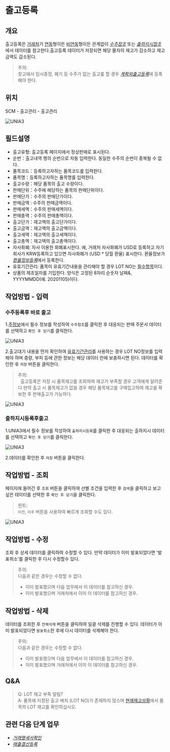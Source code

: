 # 출고등록

## **개요**

출고등록은 [거래처](../tremItro)가 [연동](../tremItro)형이든 [비연동](../tremItro)형이든 관계없이 [*수주참조*](iso100ma1) 또는 [*출하지시참조*](lgi010ma1)에서 데이터를 참고한다.출고등록 데이터가 저장되면 해당 물자의 재고가 감소하고 재고 금액도 감소된다.

> 주의:  
> 창고에서 임시증정, 폐기 등 수주가 없는 출고를 할 경우 [*계획외출고등록*](lgi100ma4)에 등록해야 한다.

## **위치**

SCM - 출고관리 - 출고관리

<img :src="$withBase('/images/ko/scm/lgi100ma1-1.jpg')" alt="UNIA3">

## **필드설명**

* 출고유형: 출고등록 페이지에서 정상판매로 표시된다.
* 순번：출고내역 행의 순번으로 자동 입력한다. 동일한 수주의 순번이 중복될 수 없다.
* 품목코드：등록하고자하는 품목코드를 입력한다.
* 품목명：등록하고자하는 품목명를 입력한다.
* 출고수량：해당 품목의 출고 수량이다.
* 판매단위：수주에 해당하는 품목의 판매단위이다.
* 판매단가：수주의 판매단가이다.
* 판매금액 : 수주의 판매금액이다.
* 판매세액：수주의 판매세액이다.
* 판매충액：수주의 판매총액이다.
* 출고단가：재고액의 출고단가이다.
* 출고금액：재고액의 출고금액이다.
* 출고세액：재고액의 출고세액이다.
* 출고총액：재고액의 출고총액이다.
* 자사화폐: 자사 이용한 화폐표시한다. 예, 거래처 자사화폐가 USD로 등록하고 자기 회사가 KRW등록하고 있으면 자사화폐가 \(USD * 당월 환율\) 표시한다. 환율정보가 [*환율정보등록*](../base/aba120ma1)에서 등록한다.
* 유효기간관리: 품목이 유효기간내용을 관리해야 할 경우 LOT NO는 [필수항목](../tremItro)이다.
* 상품의 제조일자를 기입한다. 양식은 고정된 8자리 순숫자 날짜&amp;, YYYYMMDD(예. 20201105)이다.

## **작업방법 - 입력**

### **수주등록후 바로 출고**

1.[주정보](../termIntro)에서 필수 정보를 작성하여 `수주참조`를 클릭한 후 대응되는 판매 주문서 데이터를 선택하고 `확인 후 닫기`를 클릭한다.

<img :src="$withBase('/images/ko/scm/lgi100ma1-2.jpg')" alt="UNIA3">

2.출고대기 내용을 먼저 확인하여 [유효기간관리](../termIntro)를 사용하는 경우 LOT NO정보를 입력해야 하며 중량, 부피 등에 관한 정보는 해당 데이터 란에 보충하시면 된다. 데이터를 확인한 후 `저장` 버튼을 클릭한다.

> 주의:  
> &nbsp;&nbsp;출고등록은 저장 시 품목재고를 조회하여 재고가 부족할 경우 고객에게 알려준다.만약 출고 시 품목재고가 없을 경우 해당 품목재고를 구매입고하여 재고를 확보한 후 판매출고가 가능하다.

<img :src="$withBase('/images/ko/scm/lgi100ma1-3.jpg')" alt="UNIA3">

### **출하지시등록후출고**

1.UNIA3에서 필수 정보를 작성하여 `출하지시등록`를 클릭한 후 대응되는 출하지시 데이터를 선택하고 `확인 후 닫기`를 클릭한다.

<img :src="$withBase('/images/ko/scm/lgi100ma1-4.jpg')" alt="UNIA3">

2.데이터를 확인한 후 `저장` 버튼을 클릭한다.

## **작업방법 - 조회**

페이지에 들어간 후 `조회` 버튼을 클릭하여 선별 조건을 입력한 후 `검색`을 클릭하고 보고 싶은 데이터를 선택한 후 `확인 후 닫기`을 클릭한다.

> 힌트:  
> `이전`, `이후` 버튼을 사용하여 빠르게 조회할 수도 있다.

<img :src="$withBase('/images/ko/scm/lgi100ma1-5.jpg')" alt="UNIA3">

## **작업방법 - 수정**

조회 후 상세 데이터를 클릭하여 수정할 수 있다. 만약 데이터가 이미 발표되었다면 '발표취소'를 클릭한 후 다시 수정할수 있다.

> 주의:  
> 다음과 같은 경우는 수정할 수 없다.  
>
> * 이미 발표했으며 다음 업무에서 이 데이터를 참고하신 경우.
> * 이미 발표했으며 거래처에서 이미 이 데이터를 참고하신 경우.

## **작업방법 - 삭제**

데이터를 조회한 후 `전체삭제` 버튼을 클릭하여 일괄 삭제를 진행할 수 있다. 데이터가 이미 발표되었다면 `발표취소`한 후에 다시 데이터를 삭제해야 한다.

> 주의:  
> 다음과 같은 경우는 수정할 수 없다.  
>
> * 이미 발표했으며 다음 업무에서 이 데이터를 참고하신 경우.
> * 이미 발표했으며 거래처에서 이미 이 데이터를 참고하신 경우.

## **Q&A**

> Q: LOT 재고 부족 알림?  
> A: 품목에 지정된 출고 배치 \(LOT NO\)가 존재하지 않스며 [현재재고상황](../erp/biv300skrv)에서 품목의 LOT 재고를 확인하십시오.

## **관련 다음 단계 업무**

* [*거래명세서확인*](*)
* [*매출결산등록*](*)
